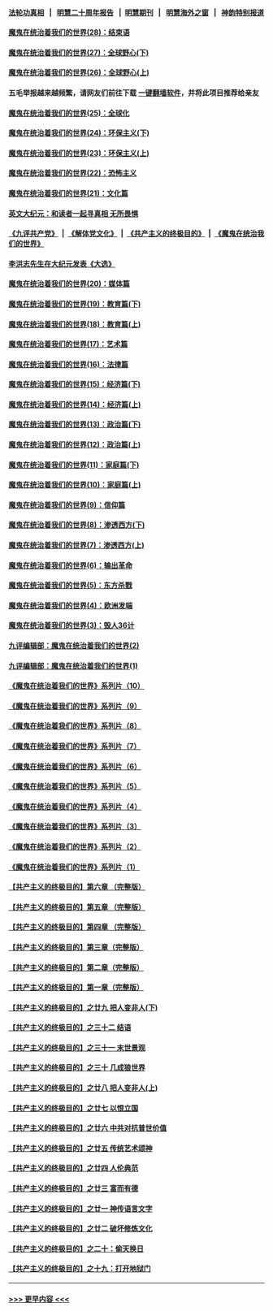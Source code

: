 #### [法轮功真相](https://github.com/gfw-breaker/truth/blob/master/README.md?t=0) &nbsp;&nbsp;|&nbsp;&nbsp; [明慧二十周年报告](https://github.com/gfw-breaker/mh-reports/blob/master/README.md?t=0) &nbsp;&nbsp;|&nbsp;&nbsp;[明慧期刊](https://github.com/gfw-breaker/mh-qikan) &nbsp;&nbsp;|&nbsp;&nbsp; [明慧海外之窗](https://github.com/gfw-breaker/mh-news/blob/master/README.md?t=0) &nbsp;&nbsp;|&nbsp;&nbsp; [神韵特别报道](https://github.com/gfw-breaker/mh-news/blob/master/shenyun.md?t=0)
#### [魔鬼在统治着我们的世界(28)：结束语](../pages/nsc422/n10936246.md?t=07222201) 
#### [魔鬼在统治着我们的世界(27)：全球野心(下)](../pages/nsc422/n10928319.md?t=07222201) 
#### [魔鬼在统治着我们的世界(26)：全球野心(上)](../pages/nsc422/n10900318.md?t=07222201) 
#### 五毛举报越来越频繁，请网友们前往下载 [一键翻墙软件](https://github.com/gfw-breaker/ssr-accounts)，并将此项目推荐给亲友
#### [魔鬼在统治着我们的世界(25)：全球化](../pages/nsc422/n10788205.md?t=07222201) 
#### [魔鬼在统治着我们的世界(24)：环保主义(下)](../pages/nsc422/n10695307.md?t=07222201) 
#### [魔鬼在统治着我们的世界(23)：环保主义(上)](../pages/nsc422/n10688613.md?t=07222201) 
#### [魔鬼在统治着我们的世界(22)：恐怖主义](../pages/nsc422/n10614727.md?t=07222201) 
#### [魔鬼在统治着我们的世界(21)：文化篇](../pages/nsc422/n10597706.md?t=07222201) 
#### [英文大纪元：和读者一起寻真相 无所畏惧](../pages/nsc422/n12542027.md?t=07222201) 
#### [《九评共产党》](https://github.com/begood0513/9ping.md/blob/master/README.md) &nbsp;|&nbsp; [《解体党文化》](../../../../jtdwh.md/blob/master/README.md)  &nbsp;|&nbsp; [《共产主义的终极目的》](../../../../gczydzjmd.md/blob/master/README.md) &nbsp;|&nbsp; [《魔鬼在统治我们的世界》](../../../../mgztzwmdsj.md/blob/master/README.md) 
#### [李洪志先生在大纪元发表《大选》](../pages/nsc422/n12534746.md?t=07222201) 
#### [魔鬼在统治着我们的世界(20)：媒体篇](../pages/nsc422/n10586579.md?t=07222201) 
#### [魔鬼在统治着我们的世界(19)：教育篇(下)](../pages/nsc422/n10564808.md?t=07222201) 
#### [魔鬼在统治着我们的世界(18)：教育篇(上)](../pages/nsc422/n10526970.md?t=07222201) 
#### [魔鬼在统治着我们的世界(17)：艺术篇](../pages/nsc422/n10499093.md?t=07222201) 
#### [魔鬼在统治着我们的世界(16)：法律篇](../pages/nsc422/n10485969.md?t=07222201) 
#### [魔鬼在统治着我们的世界(15)：经济篇(下)](../pages/nsc422/n10469975.md?t=07222201) 
#### [魔鬼在统治着我们的世界(14)：经济篇(上)](../pages/nsc422/n10457370.md?t=07222201) 
#### [魔鬼在统治着我们的世界(13)：政治篇(下)](../pages/nsc422/n10448270.md?t=07222201) 
#### [魔鬼在统治着我们的世界(12)：政治篇(上)](../pages/nsc422/n10444576.md?t=07222201) 
#### [魔鬼在统治着我们的世界(11)：家庭篇(下)](../pages/nsc422/n10440961.md?t=07222201) 
#### [魔鬼在统治着我们的世界(10)：家庭篇(上)](../pages/nsc422/n10435448.md?t=07222201) 
#### [魔鬼在统治着我们的世界(9)：信仰篇](../pages/nsc422/n10432159.md?t=07222201) 
#### [魔鬼在统治着我们的世界(8)：渗透西方(下)](../pages/nsc422/n10429603.md?t=07222201) 
#### [魔鬼在统治着我们的世界(7)：渗透西方(上)](../pages/nsc422/n10426013.md?t=07222201) 
#### [魔鬼在统治着我们的世界(6)：输出革命](../pages/nsc422/n10421536.md?t=07222201) 
#### [魔鬼在统治着我们的世界(5)：东方杀戮](../pages/nsc422/n10417707.md?t=07222201) 
#### [魔鬼在统治着我们的世界(4)：欧洲发端](../pages/nsc422/n10414890.md?t=07222201) 
#### [魔鬼在统治着我们的世界(3)：毁人36计](../pages/nsc422/n10411583.md?t=07222201) 
#### [九评编辑部：魔鬼在统治着我们的世界(2)](../pages/nsc422/n10410036.md?t=07222201) 
#### [九评编辑部：魔鬼在统治着我们的世界(1)](../pages/nsc422/n10406825.md?t=07222201) 
#### [《魔鬼在统治着我们的世界》系列片（10）](../pages/nsc422/n12292670.md?t=07222201) 
#### [《魔鬼在统治着我们的世界》系列片（9）](../pages/nsc422/n12290859.md?t=07222201) 
#### [《魔鬼在统治着我们的世界》系列片（8）](../pages/nsc422/n12287445.md?t=07222201) 
#### [《魔鬼在统治着我们的世界》系列片（7）](../pages/nsc422/n12283425.md?t=07222201) 
#### [《魔鬼在统治着我们的世界》系列片（6）](../pages/nsc422/n12282314.md?t=07222201) 
#### [《魔鬼在统治着我们的世界》系列片（5）](../pages/nsc422/n12281419.md?t=07222201) 
#### [《魔鬼在统治着我们的世界》系列片（4）](../pages/nsc422/n12274024.md?t=07222201) 
#### [《魔鬼在统治着我们的世界》系列片（3）](../pages/nsc422/n12271322.md?t=07222201) 
#### [《魔鬼在统治着我们的世界》系列片（2）](../pages/nsc422/n12269049.md?t=07222201) 
#### [《魔鬼在统治着我们的世界》系列片（1）](../pages/nsc422/n12267575.md?t=07222201) 
#### [【共产主义的终极目的】第六章 （完整版）](../pages/nsc422/n11428913.md?t=07222201) 
#### [【共产主义的终极目的】第五章 （完整版）](../pages/nsc422/n11428912.md?t=07222201) 
#### [【共产主义的终极目的】第四章 （完整版）](../pages/nsc422/n11428907.md?t=07222201) 
#### [【共产主义的终极目的】第三章（完整版）](../pages/nsc422/n11428848.md?t=07222201) 
#### [【共产主义的终极目的】第二章（完整版）](../pages/nsc422/n11428831.md?t=07222201) 
#### [【共产主义的终极目的】第一章（完整版）](../pages/nsc422/n11417651.md?t=07222201) 
#### [【共产主义的终极目的】之廿九 把人变非人(下)](../pages/nsc422/n11344140.md?t=07222201) 
#### [【共产主义的终极目的】之三十二 结语](../pages/nsc422/n11360535.md?t=07222201) 
#### [【共产主义的终极目的】之三十一 末世景观](../pages/nsc422/n11351129.md?t=07222201) 
#### [【共产主义的终极目的】之三十 几成狼世界](../pages/nsc422/n11348280.md?t=07222201) 
#### [【共产主义的终极目的】之廿八 把人变非人(上)](../pages/nsc422/n11340492.md?t=07222201) 
#### [【共产主义的终极目的】之廿七 以恨立国](../pages/nsc422/n11336944.md?t=07222201) 
#### [【共产主义的终极目的】之廿六 中共对抗普世价值](../pages/nsc422/n11324785.md?t=07222201) 
#### [【共产主义的终极目的】之廿五 传统艺术颂神](../pages/nsc422/n11296396.md?t=07222201) 
#### [【共产主义的终极目的】之廿四 人伦典范](../pages/nsc422/n11296397.md?t=07222201) 
#### [【共产主义的终极目的】之廿三 富而有德](../pages/nsc422/n11283598.md?t=07222201) 
#### [【共产主义的终极目的】之廿一 神传语言文字](../pages/nsc422/n11263265.md?t=07222201) 
#### [【共产主义的终极目的】之廿二 破坏修炼文化](../pages/nsc422/n11245728.md?t=07222201) 
#### [【共产主义的终极目的】之二十：偷天换日](../pages/nsc422/n11238846.md?t=07222201) 
#### [【共产主义的终极目的】之十九：打开地狱门](../pages/nsc422/n11206376.md?t=07222201) 

----
#### [ >>> 更早内容 <<< ](../indexes/nsc422-earlier.md)
